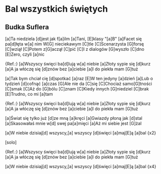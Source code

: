 # Bal wszystkich świętych
## Budka Suflera


[a]Ta niedziela [d]jest jak f[a]ilm
[a]Tani, [E]klasy "[a]B"
[a]Facet się pa[d]łęta w[a] nim
W[G] nieciekawym [C]tle
[C]Scenarzysta [G]forsę [C]wziął
[C]Potem z[G]aczął [C]pić
[C]I z dialogów [G]wyszło [C]dno
[E]Zero, czyli [a]nic

{Ref.:}
[a]Wszyscy święci ba[d]lują w[a] niebie
[a]Złoty sypie się [d]kurz
[a]A ja włóczę się [d]znów bez [a]ciebie
[a]I do piekła mam [G]tuż

[a]Tak bym chciał cię [d]spotkać [a]raz
[E]W ten jedyny [a]dzień
[a]Lub o tydzień [d]cofnąć [a]czas
[G]Ale nie da [C]się
[C]Chociaż samo[G]tności [C]smak
[C]Aż do [G]bólu [C]znam
[C]Kiedy innych [G]niedziel [C]brak
[E]Trudno, co mi [a]tam

{Ref.:}
[a]Wszyscy święci ba[d]lują w[a] niebie
[a]Złoty sypie się [d]kurz
[a]A ja włóczę się [d]znów bez [a]ciebie
[a]I do piekła mam [G]tuż

[a]Świat się tylko już [d]ze mną [a]kręci
[a]Gwiazdy płoną jak [d]stal
[a]Skasowałaś mnie w[d] swej pa[a]mięci
[a]Aż mi siebie jest [G]żal

[a]W niebie dzisiaj[d] wszyscy,[a] wszyscy
[d]święci [a]maj[E]ą [a]bal   {x2}

[solo]

{Ref.:}
[a]Wszyscy święci ba[d]lują w[a] niebie
[a]Złoty sypie się [d]kurz
[a]A ja włóczę się [d]znów bez [a]ciebie
[a]I do piekła mam [G]tuż

[a]W niebie dzisiaj[d] wszyscy,[a] wszyscy
[d]święci [a]maj[E]ą [a]bal   {x4}



